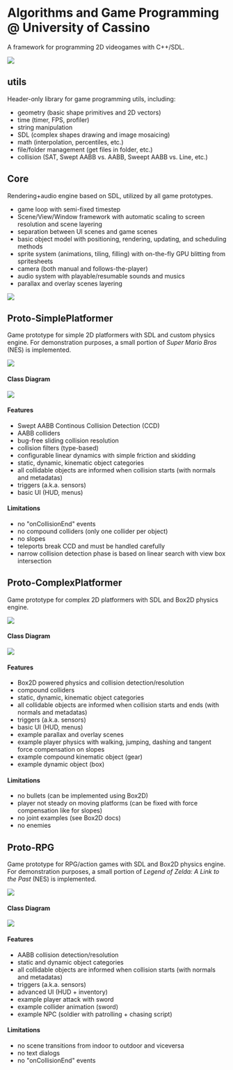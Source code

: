 # Algorithms and Game Programming @ University of Cassino

A framework for programming 2D videogames with C++/SDL.

<img src="https://github.com/abria/agpunicas/blob/main/cover.png">


## utils
Header-only library for game programming utils, including:
- geometry (basic shape primitives and 2D vectors)
- time (timer, FPS, profiler)
- string manipulation
- SDL (complex shapes drawing and image mosaicing)
- math (interpolation, percentiles, etc.)
- file/folder management (get files in folder, etc.)
- collision (SAT, Swept AABB vs. AABB, Sweept AABB vs. Line, etc.)

## Core
Rendering+audio engine based on SDL, utilized by all game prototypes.
- game loop with semi-fixed timestep
- Scene/View/Window framework with automatic scaling to screen resolution and scene layering
- separation between UI scenes and game scenes
- basic object model with positioning, rendering, updating, and scheduling methods
- sprite system (animations, tiling, filling) with on-the-fly GPU blitting from spritesheets
- camera (both manual and follows-the-player)
- audio system with playable/resumable sounds and musics
- parallax and overlay scenes layering

<img src="https://github.com/abria/agpunicas/blob/main/classdiagram_Core.png">

## Proto-SimplePlatformer
Game prototype for simple 2D platformers with SDL and custom physics engine.
For demonstration purposes, a small portion of <i>Super Mario Bros</i> (NES) is implemented.

<img src="https://github.com/abria/agpunicas/blob/main/demo_SuperMarioBros.png">

#### Class Diagram
<img src="https://github.com/abria/agpunicas/blob/main/classdiagram_SimplePlatformer.png">

#### Features
- Swept AABB Continous Collision Detection (CCD)
- AABB colliders
- bug-free sliding collision resolution
- collision filters (type-based)
- configurable linear dynamics with simple friction and skidding
- static, dynamic, kinematic object categories
- all collidable objects are informed when collision starts (with normals and metadatas)
- triggers (a.k.a. sensors)
- basic UI (HUD, menus)

#### Limitations
- no "onCollisionEnd" events
- no compound colliders (only one collider per object)
- no slopes
- teleports break CCD and must be handled carefully
- narrow collision detection phase is based on linear search with view box intersection

## Proto-ComplexPlatformer
Game prototype for complex 2D platformers with SDL and Box2D physics engine.

<img src="https://github.com/abria/agpunicas/blob/main/demo_ComplexPlatformer.png">

#### Class Diagram
<img src="https://github.com/abria/agpunicas/blob/main/classdiagram_ComplexPlatformer.png">

#### Features
- Box2D powered physics and collision detection/resolution
- compound colliders
- static, dynamic, kinematic object categories
- all collidable objects are informed when collision starts and ends (with normals and metadatas)
- triggers (a.k.a. sensors)
- basic UI (HUD, menus)
- example parallax and overlay scenes
- example player physics with walking, jumping, dashing and tangent force compensation on slopes
- example compound kinematic object (gear)
- example dynamic object (box)

#### Limitations
- no bullets (can be implemented using Box2D)
- player not steady on moving platforms (can be fixed with force compensation like for slopes)
- no joint examples (see Box2D docs)
- no enemies

## Proto-RPG
Game prototype for RPG/action games with SDL and Box2D physics engine.
For demonstration purposes, a small portion of <i>Legend of Zelda: A Link to the Past</i> (NES) is implemented.

<img src="https://github.com/abria/agpunicas/blob/main/demo_RPG.png">

#### Class Diagram
<img src="https://github.com/abria/agpunicas/blob/main/classdiagram_RPG.png">

#### Features
- AABB collision detection/resolution
- static and dynamic object categories
- all collidable objects are informed when collision starts (with normals and metadatas)
- triggers (a.k.a. sensors)
- advanced UI (HUD + inventory)
- example player attack with sword
- example collider animation (sword)
- example NPC (soldier with patrolling + chasing script)

#### Limitations
- no scene transitions from indoor to outdoor and viceversa
- no text dialogs
- no "onCollisionEnd" events

